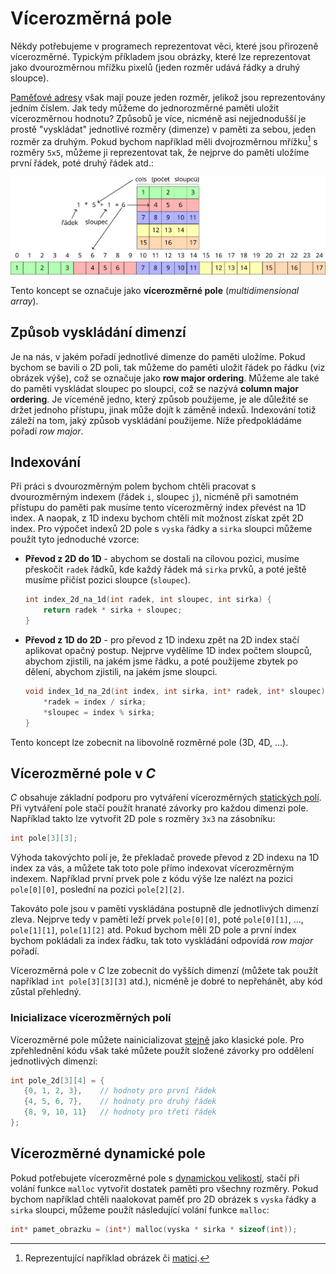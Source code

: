 # Vícerozměrná pole
Někdy potřebujeme v programech reprezentovat věci, které jsou přirozeně vícerozměrné. Typickým
příkladem jsou obrázky, které lze reprezentovat jako dvourozměrnou mřížku pixelů (jeden rozměr udává
řádky a druhý sloupce).

[Paměťové adresy](../../uvod/pamet.md) však mají pouze jeden rozměr, jelikož jsou reprezentovány
jedním číslem. Jak tedy můžeme do jednorozměrné paměti uložit vícerozměrnou hodnotu? Způsobů je více,
nicméně asi nejjednodušší je prostě "vyskládat" jednotlivé rozměry (dimenze) v paměti za sebou,
jeden rozměr za druhým. Pokud bychom například měli dvojrozměrnou mřížku[^1] s rozměry `5x5`,
můžeme ji reprezentovat tak, že nejprve do paměti uložíme první řádek, poté druhý řádek atd.: 

![2D pole](../../static/img/2d_array.svg)

[^1]: Reprezentující například obrázek či [matici](https://matematika.cz/matice).

Tento koncept se označuje jako **vícerozměrné pole** (*multidimensional array*).

## Způsob vyskládání dimenzí
Je na nás, v jakém pořadí jednotlivé dimenze do paměti uložíme. Pokud bychom se bavili o 2D poli,
tak můžeme do paměti uložit řádek po řádku (viz obrázek výše), což se označuje jako
**row major ordering**. Můžeme ale také do paměti vyskládat sloupec po sloupci, což se nazývá
**column major ordering**. Je víceméně jedno, který způsob použijeme, je ale důležité se držet
jednoho přístupu, jinak může dojít k záměně indexů. Indexování totiž záleží na tom, jaký způsob
vyskládání použijeme. Níže předpokládáme pořadí *row major*.

## Indexování
Při práci s dvourozměrným polem bychom chtěli pracovat s dvourozměrným indexem (řádek `i`, sloupec
`j`), nicméně při samotném přístupu do paměti pak musíme tento vícerozměrný index převést na 1D
index. A naopak, z 1D indexu bychom chtěli mít možnost získat zpět 2D index. Pro výpočet indexů 2D
pole s `vyska` řádky a `sirka` sloupci můžeme použít tyto jednoduché vzorce:
- **Převod z 2D do 1D** - abychom se dostali na cílovou pozici, musíme přeskočit `radek` řádků, kde
každý řádek má `sirka` prvků, a poté ještě musíme přičíst pozici sloupce (`sloupec`).
    ```c
    int index_2d_na_1d(int radek, int sloupec, int sirka) {
        return radek * sirka + sloupec;
    }
    ```
- **Převod z 1D do 2D** - pro převod z 1D indexu zpět na 2D index stačí aplikovat opačný postup.
Nejprve vydělíme 1D index počtem sloupců, abychom zjistili, na jakém jsme řádku, a poté použijeme
zbytek po dělení, abychom zjistili, na jakém jsme sloupci.
    ```c
    void index_1d_na_2d(int index, int sirka, int* radek, int* sloupec) {
        *radek = index / sirka;
        *sloupec = index % sirka;
    }
    ```

Tento koncept lze zobecnit na libovolně rozměrné pole (3D, 4D, …).

## Vícerozměrné pole v *C*
*C* obsahuje základní podporu pro vytváření vícerozměrných [statických polí](staticka_pole.md). Při
vytváření pole stačí použít hranaté závorky pro každou dimenzi pole. Například takto lze vytvořit
2D pole s rozměry `3x3` na zásobníku:
```c
int pole[3][3];
```

Výhoda takovýchto polí je, že překladač provede převod z 2D indexu na 1D index za vás, a můžete tak
toto pole přímo indexovat vícerozměrným indexem. Například první prvek pole z kódu výše lze nalézt
na pozici `pole[0][0]`, poslední na pozici `pole[2][2]`.

Takováto pole jsou v paměti vyskládána postupně dle jednotlivých dimenzí zleva. Nejprve tedy v
paměti leží prvek `pole[0][0]`, poté `pole[0][1]`, …, `pole[1][1]`, `pole[1][2]` atd. Pokud
bychom měli 2D pole a první index bychom pokládali za index řádku, tak toto vyskládání odpovídá
*row major* pořadí.

Vícerozměrná pole v *C* lze zobecnit do vyšších dimenzí (můžete tak použít například
`int pole[3][3][3]` atd.), nicméně je dobré to nepřehánět, aby kód zůstal přehledný.

### Inicializace vícerozměrných polí
Vícerozměrné pole můžete nainicializovat [stejně](staticka_pole.md#inicializace-pole) jako klasické
pole. Pro zpřehlednění kódu však také můžete použít složené závorky pro oddělení jednotlivých
dimenzí:
```c
int pole_2d[3][4] = {  
   {0, 1, 2, 3},    // hodnoty pro první řádek
   {4, 5, 6, 7},    // hodnoty pro druhý řádek
   {8, 9, 10, 11}   // hodnoty pro třetí řádek
};
```

## Vícerozměrné dynamické pole
Pokud potřebujete vícerozměrné pole s [dynamickou velikostí](dynamicka_pole.md), stačí při volání
funkce `malloc` vytvořit dostatek paměti pro všechny rozměry. Pokud bychom například chtěli
naalokovat paměť pro 2D obrázek s `vyska` řádky a `sirka` sloupci, můžeme použít následující volání
funkce `malloc`:
```c
int* pamet_obrazku = (int*) malloc(vyska * sirka * sizeof(int));
```
